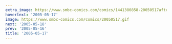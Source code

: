 ```yaml
---
extra_image: https://www.smbc-comics.com/comics/1441380858-20050517after.png
hovertext: '2005-05-17'
image: https://www.smbc-comics.com/comics/20050517.gif
next: '2005-05-18'
prev: '2005-05-16'
title: '2005-05-17'
---
```

